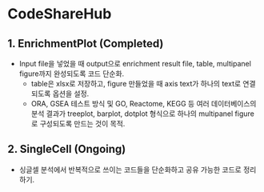 # CodeShareHub
## 1. EnrichmentPlot (Completed)
- Input file을 넣었을 때 output으로 enrichment result file, table, multipanel figure까지 완성되도록 코드 단순화.
  - table은 xlsx로 저장하고, figure 만들었을 때 axis text가 하나의 text로 연결되도록 옵션을 설정.
  - ORA, GSEA 테스트 방식 및 GO, Reactome, KEGG 등 여러 데이터베이스의 분석 결과가 treeplot, barplot, dotplot 형식으로 하나의 multipanel figure로 구성되도록 만드는 것이 목적.
## 2. SingleCell (Ongoing)
- 싱글셀 분석에서 반복적으로 쓰이는 코드들을 단순화하고 공유 가능한 코드로 정리하기.
